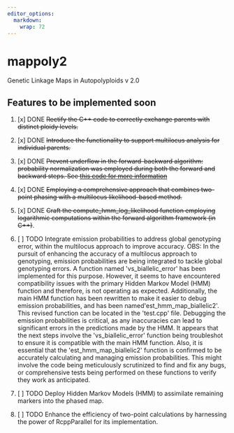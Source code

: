 ```yaml
---
editor_options: 
  markdown: 
    wrap: 72
---
```


# mappoly2

Genetic Linkage Maps in Autopolyploids v 2.0

## Features to be implemented soon

1.  [x] DONE ~~Rectify the C++ code to correctly exchange parents with
    distinct ploidy levels.~~

2.  [x] DONE ~~Introduce the functionality to support multilocus
    analysis for individual parents.~~

3.  [x] DONE ~~Prevent underflow in the forward-backward algorithm:
    probability normalization was employed during both the forward and
    backward steps. See [this code for more
    information](%22https://github.com/mmollina/mappoly2/commit/ee4d0b8938b0631e377959d4f8f0c6fa27c0c8e7#diff-f405d1ef79df16b745f22994e5c42adddb61716567b5f0d029ce5de6c9b98cadR341%22)~~

4.  [x] DONE ~~Employing a comprehensive approach that combines
    two-point phasing with a multilocus likelihood-based method.~~

5.  [x] DONE ~~Craft the compute_hmm_log_likelihood function employing
    logarithmic computations within the forward algorithm framework (in
    C++)~~.

6.  [ ] TODO Integrate emission probabilities to address global
    genotyping error, within the multilocus approach to improve
    accuracy. OBS: In the pursuit of enhancing the accuracy of a
    multilocus approach to genotyping, emission probabilities are being
    integrated to tackle global genotyping errors. A function named
    'vs_biallelic_error' has been implemented for this purpose. However,
    it seems to have encountered compatibility issues with the primary
    Hidden Markov Model (HMM) function and therefore, is not operating
    as expected. Additionally, the main HMM function has been rewritten
    to make it easier to debug emission probabilities, and has been
    named'est_hmm_map_biallelic2'. This revised function can be located
    in the 'test.cpp' file. Debugging the emission probabilities is
    critical, as any inaccuracies can lead to significant errors in the
    predictions made by the HMM. It appears that the next steps involve
    the 'vs_biallelic_error' function being troubleshot to ensure it is
    compatible with the main HMM function. Also, it is essential that
    the 'est_hmm_map_biallelic2' function is confirmed to be accurately
    calculating and managing emission probabilities. This might involve
    the code being meticulously scrutinized to find and fix any bugs, or
    comprehensive tests being performed on these functions to verify
    they work as anticipated.

7.  [ ] TODO Deploy Hidden Markov Models (HMM) to assimilate remaining
    markers into the phased map.

8.  [ ] TODO Enhance the efficiency of two-point calculations by
    harnessing the power of RcppParallel for its implementation.
